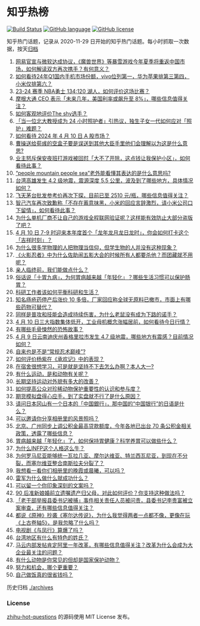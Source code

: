 # 知乎热榜
[![Build Status](https://github.com/ToWeLong/zhihu-hot-questions/workflows/CI/badge.svg)](https://github.com/ToWeLong/zhihu-hot-questions/actions)
[![GitHub language](https://img.shields.io/badge/language-golang-orange.svg)](https://golang.org/)
[![GitHub license](https://img.shields.io/github/license/ToWeLong/zhihu-hot-questions)](https://github.com/ToWeLong/zhihu-hot-questions/blob/main/LICENSE)

知乎热门话题，记录从 2020-11-29 日开始的知乎热门话题。每小时抓取一次数据，按天[归档](./archives)

<!-- BEGIN -->

1. [网易官宣与微软达成协议，《魔兽世界》等暴雪游戏今年夏季将重返中国市场，如何解读双方再次携手？有何意义？](https://www.zhihu.com/question/652452659)
1. [如何看待24年Q1国内手机市场份额，vivo位列第一，华为苹果排第三第四，小米仅排第六？](https://www.zhihu.com/question/652111440)
1. [23-24 赛季 NBA勇士 134:120 湖人，如何评价这场比赛？](https://www.zhihu.com/question/652452509)
1. [摩根大通 CEO 表示「未来几年，美国利率或飙升至 8%」，哪些信息值得关注？](https://www.zhihu.com/question/652459381)
1. [如何客观地评价The shy选手？](https://www.zhihu.com/question/652166063)
1. [「当一位北大教授成为 24 小时照护者」引热议，独生子女一代如何应对「照护」难题？](https://www.zhihu.com/question/652468437)
1. [如何看待 2024 年 4 月 10 日 A 股市场？](https://www.zhihu.com/question/652454654)
1. [曹操送给荀彧的空盒子要是误送到其他大臣手里他们会理解以为这是什么意思?](https://www.zhihu.com/question/651584811)
1. [业主怒斥保安夜班打游戏被回怼「大不了开除，这点钱让我保护小区」，如何看待此事？](https://www.zhihu.com/question/652328568)
1. [“people mountain people sea”老外能看懂其表达的是什么意思吗?](https://www.zhihu.com/question/652073971)
1. [台湾高雄发生 4.2 级地震，震源深度 5.5 公里，波及到了哪些地方，具体情况如何？](https://www.zhihu.com/question/652408739)
1. [飞天茅台批发参考价再次下探，目前已至 2510 元/瓶，哪些信息值得关注？](https://www.zhihu.com/question/652337120)
1. [智己汽车再次致歉称「不存在蓄意抹黑，小米的回应言辞激烈，请小米公司口下留情」，如何看待此事？](https://www.zhihu.com/question/652381310)
1. [为什么单机厂商不让自己的游戏全程联网验证呢？这样能有效防止大部分盗版了吧？](https://www.zhihu.com/question/651290537)
1. [4 月 10 日 7-9 时迎来本年度首个「龙年龙月龙日龙时」，你会如何打卡这个「吉祥时刻」？](https://www.zhihu.com/question/652451978)
1. [为什么很多学物理的人把物理当信仰，但学生物的人并没有这种现象？](https://www.zhihu.com/question/652423385)
1. [《火影忍者》中为什么佐助闹五影大会的时候所有人都要杀他？而团藏就不用呢？](https://www.zhihu.com/question/646528508)
1. [亲人临终前，我们能做点什么？](https://www.zhihu.com/question/652366928)
1. [俗话说「十胃九病」，为何胃病越来越「年轻化」？哪些生活习惯可以保护肠胃？](https://www.zhihu.com/question/652363710)
1. [科研工作者该如何平衡科研和生活？](https://www.zhihu.com/question/652294237)
1. [知名痔疮药停产后涨价 10 多倍，厂家回应称全球无原料已撤市，市面上有哪些药物可替代？](https://www.zhihu.com/question/652339591)
1. [同样是普攻和技能会造成持续伤害，为什么老鼠没有成为下路的诺手？](https://www.zhihu.com/question/651632335)
1. [4 月 10 日三大指数集体低开，工业母机概念涨幅居前，如何看待今日行情？](https://www.zhihu.com/question/652454869)
1. [有哪些毛骨悚然的恐怖故事？](https://www.zhihu.com/question/645530974)
1. [4 月 9 日云南迪庆州香格里拉市发生 4.7 级地震，哪些地方有震感？目前情况如何？](https://www.zhihu.com/question/652417063)
1. [自来也是不是“常规忍术巅峰”?](https://www.zhihu.com/question/639172448)
1. [如何评价杨紫在《承欢记》中的表现？](https://www.zhihu.com/question/652389950)
1. [在宿舍很想学习，可是就是坚持不下去怎么办啊？本人大一?](https://www.zhihu.com/question/649381876)
1. [有什么运动，是和动物有关呢？](https://www.zhihu.com/question/652274275)
1. [长期坚持运动对外貌有多大的改善？](https://www.zhihu.com/question/585683617)
1. [如何提高公众对珍稀动物保护重要性的认识和参与度？](https://www.zhihu.com/question/652450857)
1. [期货模拟盘得心应手，到了实盘就不行了是什么原因？](https://www.zhihu.com/question/652462543)
1. [请问日本冈山有一个日本的「中国銀行」，那中国的“中国银行”的日语是什么？](https://www.zhihu.com/question/460370029)
1. [可以邀请你分享相册里的风景照吗？](https://www.zhihu.com/question/652452058)
1. [北京、广州同步上调公积金最高贷款额度，今年各地已出台 70 条公积金相关政策，透露了哪些信息？](https://www.zhihu.com/question/652364268)
1. [胃病越来越「年轻化」了，如何保持胃健康？科学养胃可以做些什么？](https://www.zhihu.com/question/652368364)
1. [为什么INFP这个人格这么牛？](https://www.zhihu.com/question/648974544)
1. [为何罗马尼亚能够统一瓦拉几亚、摩尔达维亚、特兰西瓦尼亚，到现在不分裂，而塞尔维亚整合南斯拉夫分裂了？](https://www.zhihu.com/question/531692302)
1. [我想看一看你们相册里的晚霞或晨曦，可以吗？](https://www.zhihu.com/question/650188260)
1. [雷军为什么做什么就成功什么？](https://www.zhihu.com/question/652001609)
1. [可以留一个你印象深刻的文案吗？](https://www.zhihu.com/question/543241924)
1. [90 后准新娘婚前立遗嘱遗产归父母，对此如何评价？你支持这种做法吗？](https://www.zhihu.com/question/652379094)
1. [「老干部举报县委书记被捕」事件相关责任人员被问责，县委书记李贵富被立案审查，还有哪些信息值得关注？](https://www.zhihu.com/question/652409151)
1. [都说《原神》抄袭《塞尔达传说》，为什么我觉得两者一点都不像，更像在玩《上古卷轴5》，是我忽略了什么吗？](https://www.zhihu.com/question/652334431)
1. [电视剧《与凤行》算爆了吗？](https://www.zhihu.com/question/649560355)
1. [台湾地区有什么有特色的姓氏？](https://www.zhihu.com/question/21590628)
1. [马云内部发帖肯定阿里一年改革，有哪些信息值得关注？改革为什么会成为大企业最关注的问题？](https://www.zhihu.com/question/652456303)
1. [有什么动物是你常见的但却是国家保护动物？](https://www.zhihu.com/question/652416135)
1. [努力和机会，哪个更重要？](https://www.zhihu.com/question/645001227)
1. [自己做饭真的很省钱吗？](https://www.zhihu.com/question/649593380)

<!-- END -->

历史归档 [./archives](./archives)


### License
[zhihu-hot-questions](https://github.com/towelong/zhihu-hot-questions) 的源码使用 MIT License 发布。